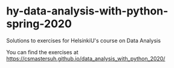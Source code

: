# hy-data-analysis-with-python-spring-2020

Solutions to exercises for HelsinkiU's course on Data Analysis

You can find the exercises at https://csmastersuh.github.io/data_analysis_with_python_2020/
